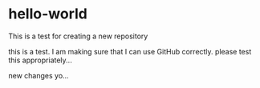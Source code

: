 # hello-world
This is a test for creating a new repository

this is a test. I am making sure that I can use GitHub correctly. please test this appropriately...

new changes yo...
